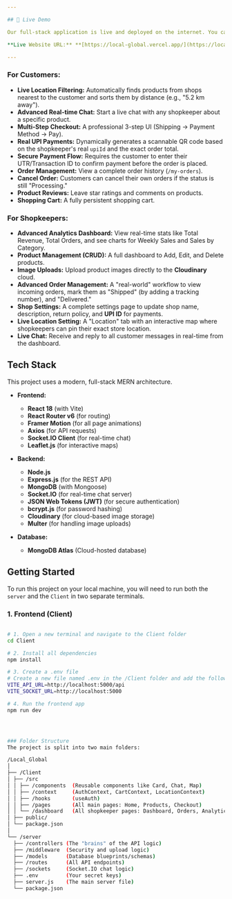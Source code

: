 ```yaml
---

## 🚀 Live Demo

Our full-stack application is live and deployed on the internet. You can test the "live location" features, real-time chat, and the complete checkout process right now.

**Live Website URL:** **[https://local-global.vercel.app/](https://local-global.vercel.app/)**

---
```






### For Customers:
* **Live Location Filtering:** Automatically finds products from shops nearest to the customer and sorts them by distance (e.g., "5.2 km away").
* **Advanced Real-time Chat:** Start a live chat with any shopkeeper about a specific product.
* **Multi-Step Checkout:** A professional 3-step UI (Shipping $\rightarrow$ Payment Method $\rightarrow$ Pay).
* **Real UPI Payments:** Dynamically generates a scannable QR code based on the shopkeeper's real `upiId` and the exact order total.
* **Secure Payment Flow:** Requires the customer to enter their UTR/Transaction ID to confirm payment before the order is placed.
* **Order Management:** View a complete order history (`/my-orders`).
* **Cancel Order:** Customers can cancel their own orders if the status is still "Processing."
* **Product Reviews:** Leave star ratings and comments on products.
* **Shopping Cart:** A fully persistent shopping cart.

### For Shopkeepers:
* **Advanced Analytics Dashboard:** View real-time stats like Total Revenue, Total Orders, and see charts for Weekly Sales and Sales by Category.
* **Product Management (CRUD):** A full dashboard to Add, Edit, and Delete products.
* **Image Uploads:** Upload product images directly to the **Cloudinary** cloud.
* **Advanced Order Management:** A "real-world" workflow to view incoming orders, mark them as "Shipped" (by adding a tracking number), and "Delivered."
* **Shop Settings:** A complete settings page to update shop name, description, return policy, and **UPI ID** for payments.
* **Live Location Setting:** A "Location" tab with an interactive map where shopkeepers can pin their exact store location.
* **Live Chat:** Receive and reply to all customer messages in real-time from the dashboard.

## Tech Stack

This project uses a modern, full-stack MERN architecture.

* **Frontend:**
    * **React 18** (with Vite)
    * **React Router v6** (for routing)
    * **Framer Motion** (for all page animations)
    * **Axios** (for API requests)
    * **Socket.IO Client** (for real-time chat)
    * **Leaflet.js** (for interactive maps)

* **Backend:**
    * **Node.js**
    * **Express.js** (for the REST API)
    * **MongoDB** (with Mongoose)
    * **Socket.IO** (for real-time chat server)
    * **JSON Web Tokens (JWT)** (for secure authentication)
    * **bcrypt.js** (for password hashing)
    * **Cloudinary** (for cloud-based image storage)
    * **Multer** (for handling image uploads)

* **Database:**
    * **MongoDB Atlas** (Cloud-hosted database)

## Getting Started

To run this project on your local machine, you will need to run both the `server` and the `Client` in two separate terminals.

### 1. Frontend (Client)
```bash

# 1. Open a new terminal and navigate to the Client folder
cd Client

# 2. Install all dependencies
npm install

# 3. Create a .env file
# Create a new file named .env in the /Client folder and add the following:
VITE_API_URL=http://localhost:5000/api
VITE_SOCKET_URL=http://localhost:5000

# 4. Run the frontend app
npm run dev




### Folder Structure
The project is split into two main folders:

/Local_Global
│
├── /Client
│ ├── /src
│ │ ├── /components  (Reusable components like Card, Chat, Map)
│ │ ├── /context     (AuthContext, CartContext, LocationContext)
│ │ ├── /hooks       (useAuth)
│ │ ├── /pages       (All main pages: Home, Products, Checkout)
│ │ └── /dashboard   (All shopkeeper pages: Dashboard, Orders, Analytics)
│ ├── public/
│ └── package.json
│
└── /server
  ├── /controllers (The "brains" of the API logic)
  ├── /middleware  (Security and upload logic)
  ├── /models      (Database blueprints/schemas)
  ├── /routes      (All API endpoints)
  ├── /sockets     (Socket.IO chat logic)
  ├── .env         (Your secret keys)
  ├── server.js    (The main server file)
  └── package.json


